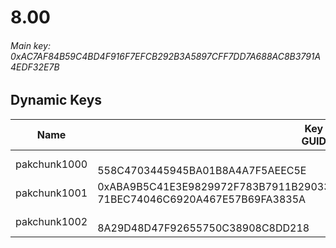 # 8.00

###### *Main key: 0xAC7AF84B59C4BD4F916F7EFCB292B3A5897CFF7DD7A688AC8B3791A4EDF32E7B*

## Dynamic Keys

| Name         | Key<br/>GUID                                                                                            |
|--------------|---------------------------------------------------------------------------------------------------------|
| pakchunk1000 | <br/>558C4703445945BA01B8A4A7F5AEEC5E                                                                   |
| pakchunk1001 | 0xABA9B5C41E3E9829972F783B7911B29033BA64AAD74BC33B9BC4AA6EA20ACE42<br/>71BEC74046C6920A467E57B69FA3835A |
| pakchunk1002 | <br/>8A29D48D47F92655750C38908C8DD218                                                                   |
